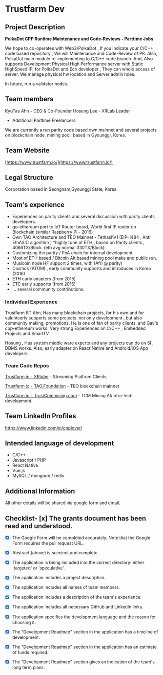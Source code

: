 
# Trustfarm Dev

## Project Description
**PolkaDot CPP Runtime Maintenance and Code-Reviews - Parttime Jobs**

We hope to co-operates with Web3/PolkaDot , If you indicate your C/C++ code based repository , We will Maintenance and Code-Review of PR.
Also, PolkaDot main module re-implementing to C/C++ code branch.
And, Also supports Development Physical High Performance server with Static HighSpeed IP, for PolkaDot and Eco developer , They can whole access of server.
We manage physical hw location and Server admin roles.

In future, run a validator nodes.

## Team members
KyuTae Ahn - CEO & Co-Founder
Hosung Lee - XRLab Leader
- Additional Parttime Freelancers.

We are currently a run parity code based own mainnet and several projects on blockchain node, mining pool, based in Gyounggi, Korea.
 
## Team Website
[https://www.trustfarm.io/](https://www.trustfarm.io/)

## Legal Structure 
Corporation based in Seongnam,Gyounggi State, Korea

## Team's experience

- Experiences on parity clients and several discussion with parity clients developers.
- go-ethereum port to IoT Router board, World first IP router on Blockchain (similar Raspberry Pi - 2016)
- Own TAO Architecture and TEO Mainnet - TethashV1 (EIP-1484 , Anti EthASIC algorithm )
  *highly tune of ETH , based on Parity clients , 4066TX/Block. (eth avg normal 330TX/Block)
- Customizing the parity / PoA chain for internal development.
- Most of ETH based / Bitcoin Alt based mining pool make and public run.
- Musicoin node HF support 2 times, with (Afri @ parity)
- Cosmos (ATOM) , early community supports and introduces in Korea (2016)
- ETH early adapters (from 2015)
- ETC early supports (from 2016)
- ... several community contributions.


### Individual Experience
Trustfarm KT Ahn, Has many blockchain projects, for his own and for valunteerly supports some projects.
not only development , but also community making, promotions.
He is one of fan of parity clients, and Gav's cpp-ethereum works.
Very strong Experiences on C/C++ , Embedded Projects and SmartTV.

Hosung , Has system middle ware experts and any projects can do on SI , DBMS works.
Also, early adapter on React Native and Android/iOS App developers.

### Team Code Repos

[Trustfarm.io - XRtube](https://github.com/xrtube) - Streaming Platfrom Clients

[Trustfarm.io - TAO.Foundation](https://github.com/tao-foundation) - TEO blockchain mainnet

[Trustfarm.io - TrustCoinmining.com](https://github.com/trustcoinmining) - TCM Mining AI/Infra-tech development.

## Team LinkedIn Profiles
https://www.linkedin.com/in/cpplover/

## Intended language of development
- C/C++
- Javascript / PHP
- React Native 
- Vue.js 
- MySQL / mongodb / redis

## Additional Information
All other details will be shared via google form and email.


## Checklist- [x] The grants document has been read and understood.

- [x] The Google Form will be completed accurately. Note that the Google Form requires the pull request URL.

- [x] Abstract (above) is succinct and complete.

- [x] The application is being included into the correct directory: either 'targeted' or 'speculative'.

- [x] The application includes a project description.

- [x] The application includes all names of team members.

- [x] The application includes a description of the team's experience.

- [x] The application includes all necessary GitHub and LinkedIn links.

- [x] The application specifies the development language and the reason for choosing it.

- [x] The "Development Roadmap" section in the application has a timeline of development.

- [x] The "Development Roadmap" section in the application has an estimate of funds required.

- [x] The "Development Roadmap" section gives an indication of the team's long term plans.


